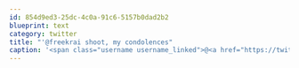```yaml
---
id: 854d9ed3-25dc-4c0a-91c6-5157b0dad2b2
blueprint: text
category: twitter
title: "'@freekrai shoot, my condolences"
caption: '<span class="username username_linked">@<a href="https://twitter.com/freekrai" title="Roger Stringer">freekrai</a></span> shoot, my condolences'
---
```

